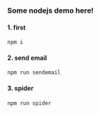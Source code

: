 ### Some nodejs demo here!

#### 1. first 

	npm i


#### 2. send email

	npm run sendemail

#### 3. spider
	npm run spider
